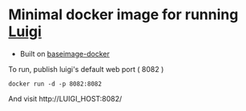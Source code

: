 # Minimal docker image for running [Luigi](http://luigi.readthedocs.org/en/latest/index.html)

- Built on [baseimage-docker](http://phusion.github.io/baseimage-docker/)

To run, publish luigi's default web port ( 8082 )

    docker run -d -p 8082:8082

And visit http://LUIGI_HOST:8082/
